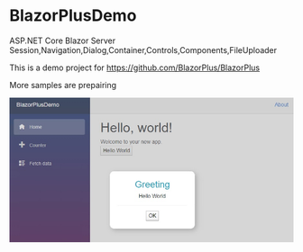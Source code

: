 # BlazorPlusDemo
ASP.NET Core Blazor Server Session,Navigation,Dialog,Container,Controls,Components,FileUploader

This is a demo project for https://github.com/BlazorPlus/BlazorPlus


More samples are prepairing


![Screenshot](https://github.com/BlazorPlus/BlazorPlusDemo/raw/master/demoscreenshots/s001.jpg)
